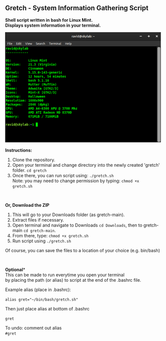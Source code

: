 ## Gretch - System Information Gathering Script

**Shell script written in bash for Linux Mint.**  
**Displays system information in your terminal.**    

![screenshot](screenshot.png)
<br />

**Instructions:**

1. Clone the repository.
2. Open your terminal and change directory into the newly created 'gretch' folder. `cd gretch`
3. Once there, you can run script using: `./gretch.sh`  
Note: you may need to change permission by typing: `chmod +x gretch.sh`    

<br />

**Or, Download the ZIP**    
1. This will go to your Downloads folder (as gretch-main).  
2. Extract files if necessary.  
3. Open terminal and navigate to Downloads `cd Downloads`, then to gretch-main `cd gretch-main`.  
4. From there, type: `chmod +x gretch.sh`     
5. Run script using `./gretch.sh`  

Of course, you can save the files to a location of your choice (e.g. bin/bash)

<br />
 

**Optional***  
This can be made to run everytime you open your terminal  
by placing the path (or alias) to script at the end of the .bashrc file.  

Example alias (place in .bashrc):  

`alias gret="~/bin/bash/gretch.sh"`  

Then just place alias at bottom of .bashrc  

`gret`  

To undo: comment out alias  
`#gret`  

<br />  


